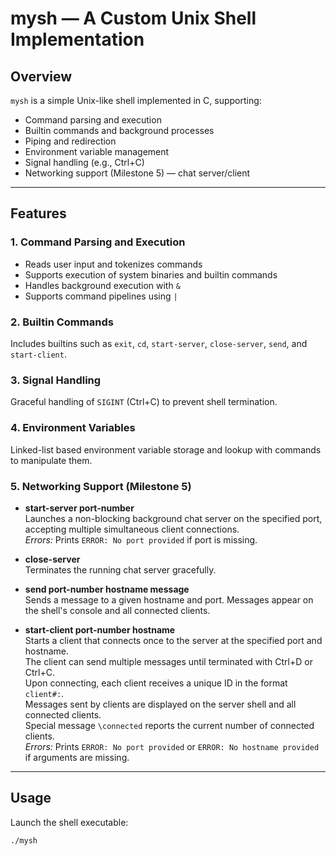 # mysh — A Custom Unix Shell Implementation

## Overview

`mysh` is a simple Unix-like shell implemented in C, supporting:

- Command parsing and execution
- Builtin commands and background processes
- Piping and redirection
- Environment variable management
- Signal handling (e.g., Ctrl+C)
- Networking support (Milestone 5) — chat server/client

---

## Features

### 1. Command Parsing and Execution

- Reads user input and tokenizes commands
- Supports execution of system binaries and builtin commands
- Handles background execution with `&`
- Supports command pipelines using `|`

### 2. Builtin Commands

Includes builtins such as `exit`, `cd`, `start-server`, `close-server`, `send`, and `start-client`.

### 3. Signal Handling

Graceful handling of `SIGINT` (Ctrl+C) to prevent shell termination.

### 4. Environment Variables

Linked-list based environment variable storage and lookup with commands to manipulate them.

### 5. Networking Support (Milestone 5)

- **start-server port-number**  
  Launches a non-blocking background chat server on the specified port, accepting multiple simultaneous client connections.  
  *Errors:* Prints `ERROR: No port provided` if port is missing.

- **close-server**  
  Terminates the running chat server gracefully.

- **send port-number hostname message**  
  Sends a message to a given hostname and port. Messages appear on the shell's console and all connected clients.

- **start-client port-number hostname**  
  Starts a client that connects once to the server at the specified port and hostname.  
  The client can send multiple messages until terminated with Ctrl+D or Ctrl+C.  
  Upon connecting, each client receives a unique ID in the format `client#:`.  
  Messages sent by clients are displayed on the server shell and all connected clients.  
  Special message `\connected` reports the current number of connected clients.  
  *Errors:* Prints `ERROR: No port provided` or `ERROR: No hostname provided` if arguments are missing.

---

## Usage

Launch the shell executable:

```bash
./mysh
